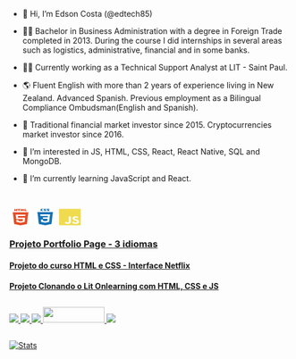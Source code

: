 - 👋 Hi, I’m Edson Costa (@edtech85)

- 👨‍🎓 Bachelor in Business Administration with a degree in Foreign Trade completed in 2013. During the course I did internships in several areas such as logistics, administrative, financial and in some banks.

- 👨‍💻 Currently working as a Technical Support Analyst at LIT - Saint Paul.

- 🌎 Fluent English with more than 2 years of experience living in New Zealand. Advanced Spanish. Previous employment as a Bilingual Compliance Ombudsman(English and Spanish).

- 💱 Traditional financial market investor since 2015. Cryptocurrencies market investor since 2016.

- 👀 I’m interested in JS, HTML, CSS, React, React Native, SQL and MongoDB.
- 🌱 I’m currently learning JavaScript and React.

##

<div style="display: inline_block"><br>
  <img align="center" height="30" width="40" src="https://raw.githubusercontent.com/devicons/devicon/master/icons/html5/html5-plain-wordmark.svg" alt="HTML5" srcset="" />
  <img align="center" height="30" width="40" src="https://raw.githubusercontent.com/devicons/devicon/master/icons/css3/css3-plain-wordmark.svg" alt="CSS3" srcset="" />
  <img align="center" height="30" width="40" src="https://raw.githubusercontent.com/devicons/devicon/master/icons/javascript/javascript-plain.svg" alt="JavaScript" srcset="" />
</div>

### <a href="https://edtech85.github.io/portfolio/" target="_blank">Projeto Portfolio Page - 3 idiomas</a>

#### <a href="https://edtech85.github.io/OGFLIX/" target="_blank">Projeto do curso HTML e CSS - Interface Netflix</a>

#### <a href="https://edtech85.github.io/lit-onlearning/index.html" target="_blank">Projeto Clonando o Lit Onlearning com HTML, CSS e JS</a>

##

<div>
 <a href="https://api.whatsapp.com/send?phone=5551992002595" target="_blank"><img src="https://img.shields.io/badge/WhatsApp-25D366?style=for-the-badge&logo=whatsapp&logoColor=white" target="_blank">
<a href="https://github.com/edtech85" target="_blank"><img src="https://img.shields.io/badge/GitHub-100000?style=for-the-badge&logo=github&logoColor=white" target="_blank">
<a href="https://www.linkedin.com/in/criptoinvestidor85/" target="_blank"><img src="https://img.shields.io/badge/LinkedIn-0077B5?style=for-the-badge&logo=linkedin&logoColor=white" target="_blank">
<a href="https://www.behance.net/ed_tech" target="_blank"><img src="https://aleen42.github.io/badges/src/behance.svg" target="_blank" width="110.24" height="27.98">
<a href="https://www.instagram.com/criptoinvestidor85" target="_blank"><img src="https://img.shields.io/badge/Instagram-E4405F?style=for-the-badge&logo=instagram&logoColor=white" target="_blank"> 
</div>
  
##
  
<div>
<img src="https://github-readme-stats.vercel.app/api/top-langs/?username=edtech85&layout=compact&langs_count=16&theme=dracula" alt="Stats" height="180em" />
</div>
  
##




